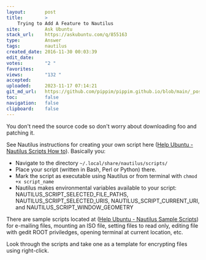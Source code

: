 ```yaml
---
layout:       post
title:        >
    Trying to Add A Feature to Nautilus
site:         Ask Ubuntu
stack_url:    https://askubuntu.com/q/855163
type:         Answer
tags:         nautilus
created_date: 2016-11-30 00:03:39
edit_date:    
votes:        "2 "
favorites:    
views:        "132 "
accepted:     
uploaded:     2023-11-17 07:14:21
git_md_url:   https://github.com/pippim/pippim.github.io/blob/main/_posts/2016/2016-11-30-Trying-to-Add-A-Feature-to-Nautilus.md
toc:          false
navigation:   false
clipboard:    false
---
```


You don't need the source code so don't worry about downloading foo and patching it.

See Nautilus instructions for creating your own script here ([Help Ubuntu - Nautilus Scripts How to][1]). Basically you:

 - Navigate to the directory `~/.local/share/nautilus/scripts/`
 - Place your script (written in Bash, Perl or Python) there.
 - Mark the script as executable using Nautilus or from terminal with `chmod +x script_name`
 - Nautilus makes environmental variables available to your script: NAUTILUS_SCRIPT_SELECTED_FILE_PATHS, NAUTILUS_SCRIPT_SELECTED_URIS, NAUTILUS_SCRIPT_CURRENT_URI, and NAUTILUS_SCRIPT_WINDOW_GEOMETRY

There are sample scripts located at ([Help Ubuntu - Nautilus Sample Scripts][2]) for e-mailing files, mounting an ISO file, setting files to read only, editing file with gedit ROOT priviledges, opening terminal at current location, etc.

Look through the scripts and take one as a template for encrypting files using right-click.

  [1]: https://help.ubuntu.com/community/NautilusScriptsHowto
  [2]: https://help.ubuntu.com/community/NautilusScriptsHowto/SampleScripts
